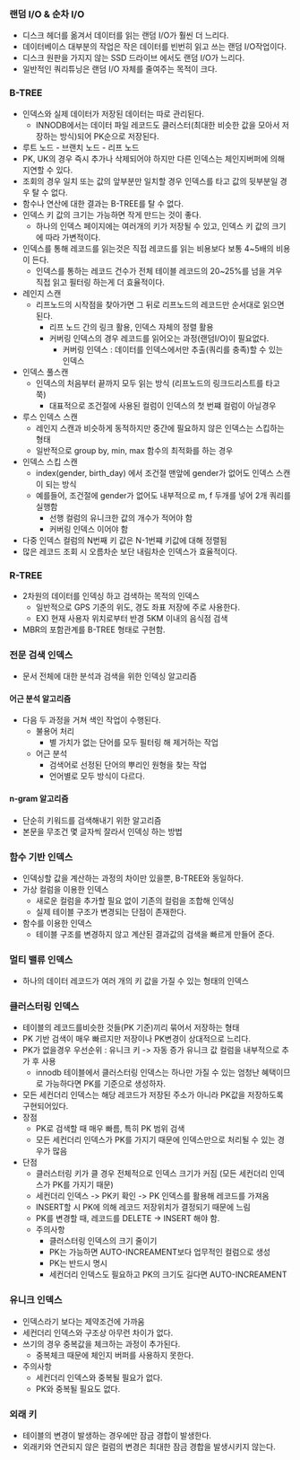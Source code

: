 ### 랜덤 I/O & 순차 I/O
- 디스크 헤더를 옮겨서 데이터를 읽는 랜덤 I/O가 훨씬 더 느리다.
- 데이터베이스 대부분의 작업은 작은 데이터를 빈번히 읽고 쓰는 랜덤 I/O작업이다.
- 디스크 원판을 가지지 않는 SSD 드라이브 에서도 랜덤 I/O가 느리다.
- 일반적인 쿼리튜닝은 랜덤 I/O 자체를 줄여주는 목적이 크다.

### B-TREE
- 인덱스와 실제 데이터가 저장된 데이터는 따로 관리된다.
  - INNODB에서는 데이터 파일 레코드도 클러스터(최대한 비슷한 값을 모아서 저장하는 방식)되어 PK순으로 저장된다.
- 루트 노드 - 브랜치 노드 - 리프 노드
- PK, UK의 경우 즉시 추가나 삭제되어야 하지만 다른 인덱스는 체인지버퍼에 의해 지연할 수 있다.
- 조회의 경우 일치 또는 값의 앞부분만 일치할 경우 인덱스를 타고 값의 뒷부분일 경우 탈 수 없다.
- 함수나 연산에 대한 결과는 B-TREE를 탈 수 없다.
- 인덱스 키 값의 크기는 가능하면 작게 만드는 것이 좋다.
  - 하나의 인덱스 페이지에는 여러개의 키가 저장될 수 있고, 인덱스 키 값의 크기에 따라 가변적이다.
- 인덱스를 통해 레코드를 읽는것은 직접 레코드를 읽는 비용보다 보통 4~5배의 비용이 든다.
  - 인덱스를 통하는 레코드 건수가 전체 테이블 레코드의 20~25%를 넘을 겨우 직접 읽고 필터링 하는게 더 효율적이다.
- 레인지 스캔
  - 리프노드의 시작점을 찾아가면 그 뒤로 리프노드의 레코드만 순서대로 읽으면 된다.
    - 리프 노드 간의 링크 활용, 인덱스 자체의 정렬 활용
    - 커버링 인덱스의 경우 레코드를 읽어오는 과정(랜덤I/O)이 필요없다.
      - 커버링 인덱스 : 데이터를 인덱스에서만 추출(쿼리를 충족)할 수 있는 인덱스
- 인덱스 풀스캔
  - 인덱스의 처음부터 끝까지 모두 읽는 방식 (리프노드의 링크드리스트를 타고 쭉)
    - 대표적으로 조건절에 사용된 컬럼이 인덱스의 첫 번쨰 컬럼이 아닐경우
- 루스 인덱스 스캔
  - 레인지 스캔과 비슷하게 동적하지만 중간에 필요하지 않은 인덱스는 스킵하는 형태
  - 일반적으로 group by, min, max 함수의 최적화를 하는 경우
- 인덱스 스킵 스캔
  - index(gender, birth_day) 에서 조건절 맨앞에 gender가 없어도 인덱스 스캔이 되는 방식
  - 예를들어, 조건절에 gender가 없어도 내부적으로 m, f 두개를 넣어 2개 쿼리를 실행함
    - 선행 컬럼의 유니크한 값의 개수가 적어야 함
    - 커버링 인덱스 이어야 함
- 다중 인덱스 컬럼의 N번째 키 값은 N-1번쨰 키값에 대해 정렬됨
- 많은 레코드 조회 시 오름차순 보단 내림차순 인덱스가 효율적이다.

### R-TREE
- 2차원의 데이터를 인덱싱 하고 검색하는 목적의 인덱스
  - 일반적으로 GPS 기준의 위도, 경도 좌표 저장에 주로 사용한다.
  - EX) 현재 사용자 위치로부터 반경 5KM 이내의 음식점 검색
- MBR의 포함관계를 B-TREE 형태로 구현함.

### 전문 검색 인덱스
- 문서 전체에 대한 분석과 검색을 위한 인덱싱 알고리즘
#### 어근 분석 알고리즘
- 다음 두 과정을 거쳐 색인 작업이 수행된다.
  - 불용어 처리
    - 별 가치가 없는 단어를 모두 필터링 해 제거하는 작업
  - 어근 분석
    - 검색어로 선정된 단어의 뿌리인 원형을 찾는 작업
    - 언어별로 모두 방식이 다르다.
#### n-gram 알고리즘
- 단순히 키워드를 검색해내기 위한 알고리즘
- 본문을 무조건 몇 글자씩 잘라서 인덱싱 하는 방법

### 함수 기반 인덱스
- 인덱싱할 값을 계산하는 과정의 차이만 있을뿐, B-TREE와 동일하다.
- 가상 컬럼을 이용한 인덱스
  - 새로운 컬럼을 추가할 필요 없이 기존의 컬럼을 조합해 인덱싱
  - 실제 테이블 구조가 변경되는 단점이 존재한다.
- 함수를 이용한 인덱스
  - 테이블 구조를 변경하지 않고 계산된 결과값의 검색을 빠르게 만들어 준다.

### 멀티 밸류 인덱스
- 하나의 데이터 레코드가 여러 개의 키 값을 가질 수 있는 형태의 인덱스

### 클러스터링 인덱스
- 테이블의 레코드를비슷한 것들(PK 기준)끼리 묶어서 저장하는 형태
- PK 기반 검색이 매우 빠르지만 저장이나 PK변경이 상대적으로 느리다.
- PK가 없을경우 우선순위 : 유니크 키 -> 자동 증가 유니크 값 컬럼을 내부적으로 추가 후 사용
  - innodb 테이블에서 클러스터링 인덱스는 하나만 가질 수 있는 엄청난 혜택이므로 가능하다면 PK를 기준으로 생성하자.
- 모든 세컨더리 인덱스는 해당 레코드가 저장된 주소가 아니라 PK값을 저장하도록 구현되어있다.
- 장점
  - PK로 검색할 때 매우 빠름, 특히 PK 범위 검색
  - 모든 세컨더리 인덱스가 PK를 가지기 때문에 인덱스만으로 처리될 수 있는 경우가 많음
- 단점
  - 클러스터링 키가 클 경우 전체적으로 인덱스 크기가 커짐 (모든 세컨더리 인덱스가 PK를 가지기 때문)
  - 세컨더리 인덱스 -> PK키 확인 -> PK 인덱스를 활용해 레코드를 가져옴
  - INSERT할 시 PK에 의해 레코드 저장위치가 결정되기 때문에 느림
  - PK를 변경할 때, 레코드를 DELETE -> INSERT 해야 함.
  - 주의사항
    - 클러스터링 인덱스의 크기 줄이기
    - PK는 가능하면 AUTO-INCREAMENT보다 업무적인 컬럼으로 생성
    - PK는 반드시 명시
    - 세컨더리 인덱스도 필요하고 PK의 크기도 길다면 AUTO-INCREAMENT

### 유니크 인덱스
- 인덱스라기 보다는 제약조건에 가까움
- 세컨더리 인덱스와 구조상 아무런 차이가 없다.
- 쓰기의 경우 중복값을 체크하는 과정이 추가된다.
  - 중복체크 때문에 체인지 버퍼를 사용하지 못한다.
- 주의사항
  - 세컨더리 인덱스와 중복될 필요가 없다.
  - PK와 중복될 필요도 없다.
 
### 외래 키
- 테이블의 변경이 발생하는 경우에만 잠금 경합이 발생한다.
- 외래키와 연관되지 않은 컬럼의 변경은 최대한 잠금 경합을 발생시키지 않는다.













  
